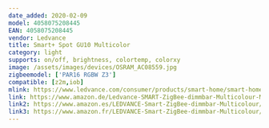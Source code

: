 ```yaml
---
date_added: 2020-02-09
model: 4058075208445
EAN: 4058075208445
vendor: Ledvance
title: Smart+ Spot GU10 Multicolor
category: light
supports: on/off, brightness, colortemp, colorxy
image: /assets/images/devices/OSRAM_AC08559.jpg
zigbeemodel: ['PAR16 RGBW Z3']
compatible: [z2m,iob]
mlink: https://www.ledvance.com/consumer/products/smart-home/smart-home-products-with-zigbee-technology/smart-home-lamps/reflector-lamps-with-zigbee-technology/smart-spot-gu10-multicolour/index.jsp
link: https://www.amazon.de/Ledvance-SMART-ZigBee-dimmbar-Multicolour-Mehrfarbig/dp/B07MG4YVD8
link2: https://www.amazon.es/LEDVANCE-Smart-ZigBee-dimmbar-Multicolour/dp/B07MG4YVD8
link3: https://www.amazon.fr/LEDVANCE-Smart-ZigBee-dimmbar-Multicolour/dp/B07MG4YVD8
---
```

